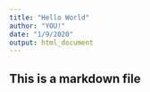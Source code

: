 ```yaml
---
title: "Hello World"
author: "YOU!"
date: "1/9/2020"
output: html_document
---
```


## This is a markdown file